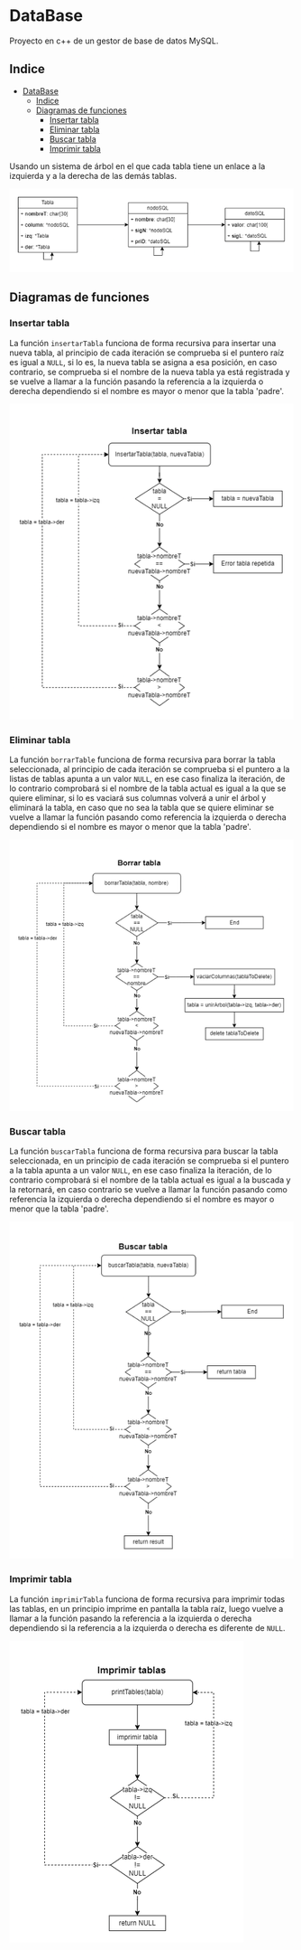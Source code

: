 # DataBase

Proyecto en c++ de un gestor de base de datos MySQL.

## Indice

- [DataBase](#database)
  - [Indice](#indice)
  - [Diagramas de funciones](#diagramas-de-funciones)
    - [Insertar tabla](#insertar-tabla)
    - [Eliminar tabla](#eliminar-tabla)
    - [Buscar tabla](#buscar-tabla)
    - [Imprimir tabla](#imprimir-tabla)

Usando un sistema de árbol en el que cada tabla tiene un enlace a la izquierda y a la derecha de las demás tablas.

![diagrama](Doc/dataBaseC++_diagrama_de_clase.drawio.png)

## Diagramas de funciones

### Insertar tabla

La función `insertarTabla` funciona de forma recursiva para insertar una nueva tabla, al principio de cada iteración se comprueba si el puntero raíz es igual a `NULL`, si lo es, la nueva tabla se asigna a esa posición, en caso contrario, se comprueba si el nombre de la nueva tabla ya está registrada y se vuelve a llamar a la función pasando la referencia a la izquierda o derecha dependiendo si el nombre es mayor o menor que la tabla 'padre'.

![insertarTabla](Doc/dataBaseC++_insertarTabla.drawio.png)

### Eliminar tabla

La función `borrarTable` funciona de forma recursiva para borrar la tabla seleccionada, al principio de cada iteración se comprueba si el puntero a la listas de tablas apunta a un valor `NULL`, en ese caso finaliza la iteración, de lo contrario comprobará si el nombre de la tabla actual es igual a la que se quiere eliminar, si lo es vaciará sus columnas volverá a unir el árbol y eliminará la tabla, en caso que no sea la tabla que se quiere eliminar se vuelve a llamar la función pasando como referencia la izquierda o derecha dependiendo si el nombre es mayor o menor que la tabla 'padre'.

![dropTabla](Doc/dataBaseC++_borrarTabla.drawio.png)

### Buscar tabla

La función `buscarTabla` funciona de forma recursiva para buscar la tabla seleccionada, en un principio de cada iteración se comprueba si el puntero a la tabla apunta a un valor `NULL`, en ese caso finaliza la iteración, de lo contrario comprobará si el nombre de la tabla actual es igual a la buscada y la retornará, en caso contrario se vuelve a llamar la función pasando como referencia la izquierda o derecha dependiendo si el nombre es mayor o menor que la tabla 'padre'.

![buscarTabla](Doc/dataBaseC++_buscarTabla.drawio.png)

### Imprimir tabla

La función `imprimirTabla` funciona de forma recursiva para imprimir todas las tablas, en un principio imprime en pantalla la tabla raíz, luego vuelve a llamar a la función pasando la referencia a la izquierda o derecha dependiendo si la referencia a la izquierda o derecha es diferente de `NULL`.

![imprimirTabla](Doc/dataBaseC++_imprimirTablas.drawio.png)
